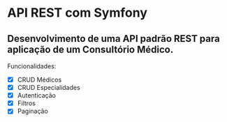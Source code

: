 # API REST com Symfony

## Desenvolvimento de uma API padrão REST para aplicação de um Consultório Médico.
Funcionalidades:
 - [x] CRUD Médicos
 - [x] CRUD Especialidades
 - [x] Autenticação
 - [x] Filtros
 - [X] Paginação
